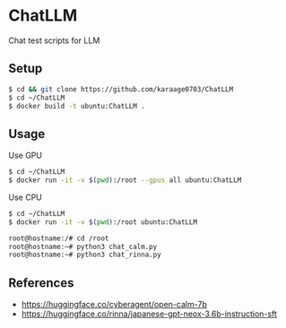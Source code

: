 # ChatLLM
Chat test scripts for LLM
## Setup

```sh
$ cd && git clone https://github.com/karaage0703/ChatLLM
$ cd ~/ChatLLM
$ docker build -t ubuntu:ChatLLM .
```

## Usage

Use GPU

```sh
$ cd ~/ChatLLM
$ docker run -it -v $(pwd):/root --gpus all ubuntu:ChatLLM
```

Use CPU 

```sh
$ cd ~/ChatLLM
$ docker run -it -v $(pwd):/root ubuntu:ChatLLM
```


```sh
root@hostname:/# cd /root
root@hostname:~# python3 chat_calm.py
root@hostname:~# python3 chat_rinna.py
```
## References
- https://huggingface.co/cyberagent/open-calm-7b
- https://huggingface.co/rinna/japanese-gpt-neox-3.6b-instruction-sft
